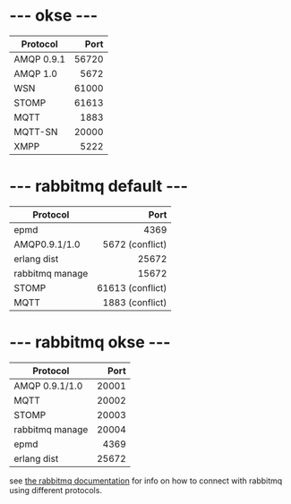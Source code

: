 # --- okse ---
| Protocol 	| Port 		|
| --------- | --------: |
|AMQP 0.9.1	|	56720	|
|AMQP 1.0	|	5672	|
|WSN		|	61000	|
|STOMP 		|	61613	|
|MQTT		|	1883 	|
|MQTT-SN	|	20000 	|
|XMPP		|	5222 	|

# --- rabbitmq default ---
| Protocol 			| Port 		|
| ----------------- | --------: |
|epmd				|	4369	|
|AMQP0.9.1/1.0 		|	5672	(conflict)	|
|erlang dist		|	25672	|
|rabbitmq manage	|	15672	|
|STOMP 				|	61613	(conflict) 	|
|MQTT 				|	1883	(conflict)	|

# --- rabbitmq okse ---
| Protocol 			| Port 		|
| -----------------	| --------: |
|AMQP 0.9.1/1.0		|	20001	|
|MQTT				|	20002	|
|STOMP 				|	20003	|
|rabbitmq manage 	|	20004	|
|epmd 				|	4369	|
|erlang dist 		| 	25672	| 

see [the rabbitmq documentation](https://rabbitmq.docs.pivotal.io/36/rabbit-web-docs/plugins.html) for info on how to connect with rabbitmq using different protocols.